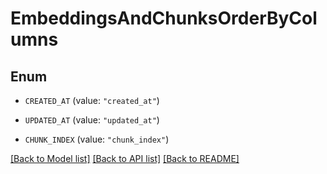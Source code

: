 # EmbeddingsAndChunksOrderByColumns

## Enum


* `CREATED_AT` (value: `"created_at"`)

* `UPDATED_AT` (value: `"updated_at"`)

* `CHUNK_INDEX` (value: `"chunk_index"`)


[[Back to Model list]](../README.md#documentation-for-models) [[Back to API list]](../README.md#documentation-for-api-endpoints) [[Back to README]](../README.md)


